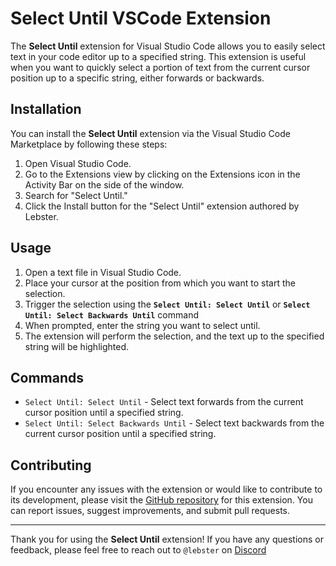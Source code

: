 # Select Until VSCode Extension

The **Select Until** extension for Visual Studio Code allows you to easily select text in your code editor up to a specified string. This extension is useful when you want to quickly select a portion of text from the current cursor position up to a specific string, either forwards or backwards.

## Installation

You can install the **Select Until** extension via the Visual Studio Code Marketplace by following these steps:

1. Open Visual Studio Code.
2. Go to the Extensions view by clicking on the Extensions icon in the Activity Bar on the side of the window.
3. Search for "Select Until."
4. Click the Install button for the "Select Until" extension authored by Lebster.

## Usage

1. Open a text file in Visual Studio Code.
2. Place your cursor at the position from which you want to start the selection.
3. Trigger the selection using the **`Select Until: Select Until`** or **`Select Until: Select Backwards Until`** command
4. When prompted, enter the string you want to select until.
5. The extension will perform the selection, and the text up to the specified string will be highlighted.

## Commands

- `Select Until: Select Until` - Select text forwards from the current cursor position until a specified string.
- `Select Until: Select Backwards Until` - Select text backwards from the current cursor position until a specified string.

## Contributing

If you encounter any issues with the extension or would like to contribute to its development, please visit the [GitHub repository](https://github.com/LebsterFace/select-until) for this extension. You can report issues, suggest improvements, and submit pull requests.

---

Thank you for using the **Select Until** extension! If you have any questions or feedback, please feel free to reach out to `@lebster` on [Discord](https://discord.com/)